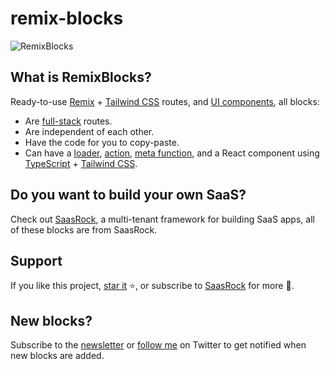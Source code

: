 # remix-blocks

![RemixBlocks](https://yahooder.sirv.com/remixblocks/seo/cover-2.png)

## What is RemixBlocks?

Ready-to-use [Remix](https://remix.run) + [Tailwind CSS](https://tailwindcss.com/) routes, and [UI components](https://remixblocks.com/components), all blocks:

- Are [full-stack](https://alexandro.dev/7-things-i-ve-learned-using-remix-for-1-month) routes.
- Are independent of each other.
- Have the code for you to copy-paste.
- Can have a [loader](https://remix.run/docs/en/v1/guides/data-loading), [action](https://remix.run/docs/en/v1/guides/data-writes), [meta function](https://remix.run/docs/en/v1/api/conventions#meta), and a React component using [TypeScript](https://www.typescriptlang.org/) + [Tailwind CSS](https://tailwindcss.com/).

## Do you want to build your own SaaS?

Check out [SaasRock](http://saasrock.com/?ref=remixblocks&utm_content=readme), a multi-tenant framework for building SaaS apps, all of these blocks are from SaasRock.

## Support

If you like this project, [star it](https://github.com/AlexandroMtzG/remix-blocks) ⭐, or subscribe to [SaasRock](https://saasrock.com/?ref=remixblocks&utm_content=readme) for more 🚀.

## New blocks?

Subscribe to the [newsletter](https://saasrock.com/newsletter?ref=remixblocks&utm_content=readme) or [follow me](https://twitter.com/AlexandroMtzG) on Twitter to get notified when new blocks are added.
